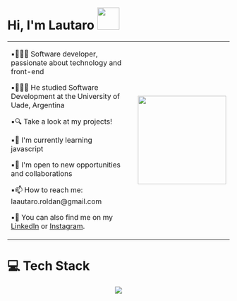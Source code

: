 # Hi, I'm Lautaro <img src="https://media.giphy.com/media/5HyXGsoFzXWPKFx07j/giphy.gif" width="50">

<table>
  <tr>
    <td>
      <p>▪︎👩🏻‍💻 Software developer, passionate about technology and front-end</p>
      <p>▪︎👩🏻‍🎓 He studied Software Development at the University of Uade, Argentina</p>
      <p>▪︎🔍 Take a look at my projects!</p>
      <p>▪︎🌱 I'm currently learning javascript</p>
      <p>▪︎👯 I'm open to new opportunities and collaborations</p>
      <p>▪︎📫 How to reach me: laautaro.roldan@gmail.com</p>
      <p>▪︎📲 You can also find me on my <a href="https://www.linkedin.com/in/lautaro-roldan">LinkedIn</a> or <a href="https://www.instagram.com/lautaropulvi/">Instagram</a>.</p>
    </td>
    <td style="padding-left: 20px;">
      <img src="activos/gif1.gif" width="200">
    </td>
  </tr>
</table>

# 💻 Tech Stack
<p align="center">
  <a href="https://skillicons.dev">
    <img src="https://skillicons.dev/icons?i=html,css,js,py,java,mysql,git,github,figma&theme=light" />
  </a>
</p>



